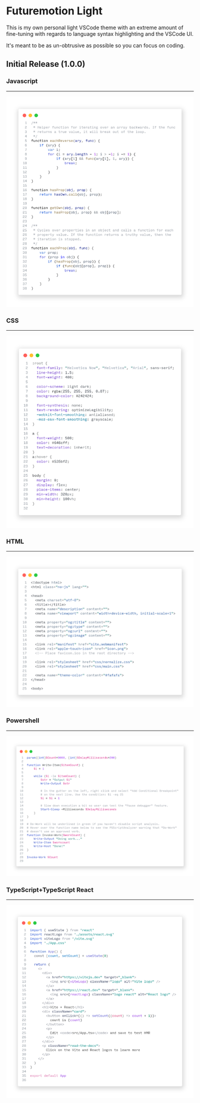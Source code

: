 # Futuremotion Light


This is my own personal light VSCode theme with an extreme amount of fine-tuning with regards to language syntax highlighting and the VSCode UI.

It's meant to be as un-obtrusive as possible so you can focus on coding.

## Initial Release (1.0.0)

### Javascript
---

![Javascript](Img/JavaScript.png)

### CSS
---

![CSS](Img/CSS.png)

### HTML
---

![HTML](Img/HTML.png)

### Powershell
---

![Powershell](Img/Powershell.png)

### TypeScript+TypeScript React
---

![TypeScript](Img/TypescriptReact.png)


